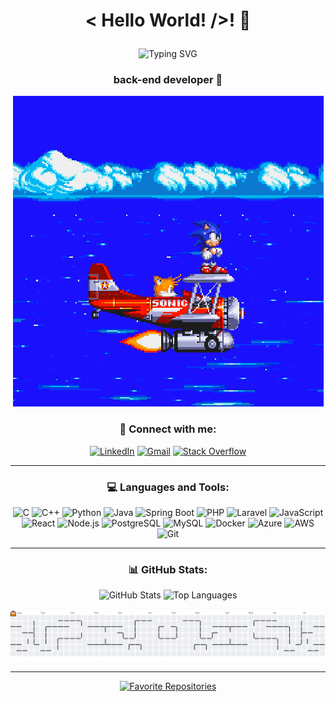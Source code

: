 # <p align="center">< Hello World! />! 👋</p>

<p align="center">
  <img src="https://readme-typing-svg.herokuapp.com?font=Fira+Code&size=24&pause=1000&color=00FFFF&center=true&width=700&lines=System.out.println(%22Hi!+I'am+Sérgio!%22);" alt="Typing SVG" />
</p>

<h3 align="center">back-end developer 🚀</h3>

<p align="center">
  <img src="img/sonicflying.gif" alt="sonic fly" width="497" />
</p>

<h3 align="center">📢 Connect with me:</h3>

<div align="center">
  
[![LinkedIn](https://img.shields.io/badge/LinkedIn-0077B5?style=for-the-badge&logo=linkedin&logoColor=white)](https://linkedin.com/in/sergioparreiras)
[![Gmail](https://img.shields.io/badge/Gmail-D14836?style=for-the-badge&logo=gmail&logoColor=white)](mailto:sergioparreiras09@gmail.com)
[![Stack Overflow](https://img.shields.io/badge/StackOverflow-FE7A16?style=for-the-badge&logo=stackoverflow&logoColor=white)](https://stackoverflow.com/users/25450683/mavehero)

</div>

---

<h3 align="center">💻 Languages and Tools:</h3>

<div align="center">

![C](https://img.shields.io/badge/C-00599C?style=for-the-badge&logo=c&logoColor=white)
![C++](https://img.shields.io/badge/C++-00599C?style=for-the-badge&logo=c%2B%2B&logoColor=white)
![Python](https://img.shields.io/badge/Python-3776AB?style=for-the-badge&logo=python&logoColor=white)
![Java](https://img.shields.io/badge/Java-ED8B00?style=for-the-badge&logo=java&logoColor=white)
![Spring Boot](https://img.shields.io/badge/Spring%20Boot-6DB33F?style=for-the-badge&logo=springboot&logoColor=white)
![PHP](https://img.shields.io/badge/PHP-777BB4?style=for-the-badge&logo=php&logoColor=white)
![Laravel](https://img.shields.io/badge/Laravel-FF2D20?style=for-the-badge&logo=laravel&logoColor=white)
![JavaScript](https://img.shields.io/badge/JavaScript-F7DF1E?style=for-the-badge&logo=javascript&logoColor=black)
![React](https://img.shields.io/badge/React-61DAFB?style=for-the-badge&logo=react&logoColor=black)
![Node.js](https://img.shields.io/badge/Node.js-339933?style=for-the-badge&logo=nodedotjs&logoColor=white)
![PostgreSQL](https://img.shields.io/badge/PostgreSQL-336791?style=for-the-badge&logo=postgresql&logoColor=white)
![MySQL](https://img.shields.io/badge/MySQL-4479A1?style=for-the-badge&logo=mysql&logoColor=white)
![Docker](https://img.shields.io/badge/Docker-2496ED?style=for-the-badge&logo=docker&logoColor=white)
![Azure](https://img.shields.io/badge/Azure-0078D4?style=for-the-badge&logo=azure-devops&logoColor=white)
![AWS](https://img.shields.io/badge/AWS-FF9900?style=for-the-badge&logo=amazonaws&logoColor=white)
![Git](https://img.shields.io/badge/Git-F05032?style=for-the-badge&logo=git&logoColor=white)

</div>

---

<h3 align="center">📊 GitHub Stats:</h3>

<div align="center">

<img src="https://github-readme-stats.vercel.app/api?username=sergioizaiasparreiras&show_icons=true&theme=github_dark&hide_border=true" alt="GitHub Stats" />

<img src="https://github-readme-stats.vercel.app/api/top-langs/?username=sergioizaiasparreiras&layout=compact&theme=github_dark&hide_border=true" alt="Top Languages" />

</div>

<div align="center">
  <br>
  <picture>
    <source media="(prefers-color-scheme: dark)" srcset="https://raw.githubusercontent.com/sergioizaiasparreiras/sergioizaiasparreiras/output/pacman-contribution-graph-dark.svg">
    <source media="(prefers-color-scheme: light)" srcset="https://raw.githubusercontent.com/sergioizaiasparreiras/sergioizaiasparreiras/output/pacman-contribution-graph.svg">
    <img alt="Pac-Man Contribution Graph" src="https://raw.githubusercontent.com/sergioizaiasparreiras/sergioizaiasparreiras/output/pacman-contribution-graph.svg">
  </picture>
</div>

---

<div align="center">
  <a href="https://github.com/sergioizaiasparreiras?tab=repositories">
    <img src="https://img.shields.io/badge/⭐-Favorite%20my%20repositories-0a0a23?style=for-the-badge&logo=github&logoColor=white" alt="Favorite Repositories" />
  </a>
</div>